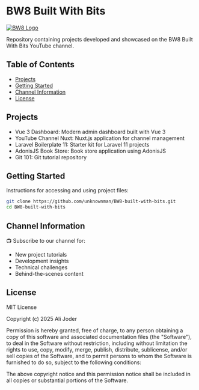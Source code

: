 # BW8 Built With Bits
[![BW8 Logo](https://img.shields.io/badge/-BW8%20Built%20With%20Bits-red?style=flat&logo=youtube)](https://www.youtube.com/@BW8builtwithbits)

Repository containing projects developed and showcased on the BW8 Built With Bits YouTube channel.

## Table of Contents
- [Projects](#projects)
- [Getting Started](#getting-started)
- [Channel Information](#channel-information)
- [License](#license)

## Projects
<!-- List of projects with brief descriptions -->
- Vue 3 Dashboard: Modern admin dashboard built with Vue 3
- YouTube Channel Nuxt: Nuxt.js application for channel management
- Laravel Boilerplate 11: Starter kit for Laravel 11 projects
- AdonisJS Book Store: Book store application using AdonisJS
- Git 101: Git tutorial repository

## Getting Started
Instructions for accessing and using project files:
```bash
git clone https://github.com/unknownman/BW8-built-with-bits.git
cd BW8-built-with-bits
```

## Channel Information
📺 Subscribe to our channel for:
- New project tutorials
- Development insights
- Technical challenges
- Behind-the-scenes content

<!-- BEGIN YOUTUBE-CARDS -->
<!-- END YOUTUBE-CARDS -->

## License
MIT License

Copyright (c) 2025 Ali Joder

Permission is hereby granted, free of charge, to any person obtaining a copy
of this software and associated documentation files (the "Software"), to deal
in the Software without restriction, including without limitation the rights
to use, copy, modify, merge, publish, distribute, sublicense, and/or sell
copies of the Software, and to permit persons to whom the Software is
furnished to do so, subject to the following conditions:

The above copyright notice and this permission notice shall be included in all
copies or substantial portions of the Software.
